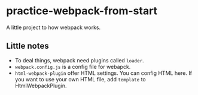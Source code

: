 # practice-webpack-from-start

A little project to how webpack works.

## Little notes

* To deal things, webpack need plugins called `loader`.
* `webpack.config.js` is a config file for webapck.
* `html-webpack-plugin` offer HTML settings. You can config HTML here.
    If you want to use your own HTML file, add `template` to HtmlWebpackPlugin.